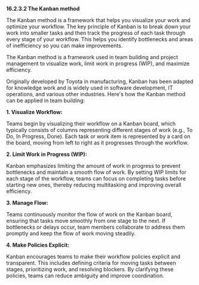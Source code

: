 **16.2.3.2 The Kanban method**

The Kanban method is a framework that helps you visualize your work and optimize your workflow. The key principle of Kanban is to break down your work into smaller tasks and then track the progress of each task through every stage of your workflow. This helps you identify bottlenecks and areas of inefficiency so you can make improvements.

The Kanban method is a framework used in team building and project management to visualize work, limit work in progress (WIP), and maximize efficiency. 

Originally developed by Toyota in manufacturing, Kanban has been adapted for knowledge work and is widely used in software development, IT operations, and various other industries. Here's how the Kanban method can be applied in team building:

**1. Visualize Workflow:** 

Teams begin by visualizing their workflow on a Kanban board, which typically consists of columns representing different stages of work (e.g., To Do, In Progress, Done). Each task or work item is represented by a card on the board, moving from left to right as it progresses through the workflow.

**2. Limit Work in Progress (WIP):** 

Kanban emphasizes limiting the amount of work in progress to prevent bottlenecks and maintain a smooth flow of work. By setting WIP limits for each stage of the workflow, teams can focus on completing tasks before starting new ones, thereby reducing multitasking and improving overall efficiency.


**3. Manage Flow:** 

Teams continuously monitor the flow of work on the Kanban board, ensuring that tasks move smoothly from one stage to the next. If bottlenecks or delays occur, team members collaborate to address them promptly and keep the flow of work moving steadily.

**4. Make Policies Explicit:** 

Kanban encourages teams to make their workflow policies explicit and transparent. This includes defining criteria for moving tasks between stages, prioritizing work, and resolving blockers. By clarifying these policies, teams can reduce ambiguity and improve coordination.
